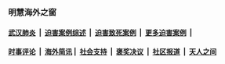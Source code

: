 
### 明慧海外之窗

####  [武汉肺炎](indexes/365.md?t=04130400) &nbsp;|&nbsp;  [迫害案例综述](indexes/328.md?t=04130400) &nbsp;|&nbsp; [迫害致死案例](indexes/277.md?t=04130400)  &nbsp;|&nbsp; [更多迫害案例](indexes/81.md?t=04130400)  &nbsp;|&nbsp; 
####  [时事评论](indexes/19.md?t=04130400) &nbsp;|&nbsp; [海外简讯](indexes/245.md?t=04130400)&nbsp;|&nbsp;  [社会支持](indexes/140.md?t=04130400) &nbsp;|&nbsp; [褒奖决议](indexes/282.md?t=04130400) &nbsp;|&nbsp; [社区报道](indexes/91.md?t=04130400)  &nbsp;|&nbsp; [天人之间](indexes/78.md?t=04130400) 

